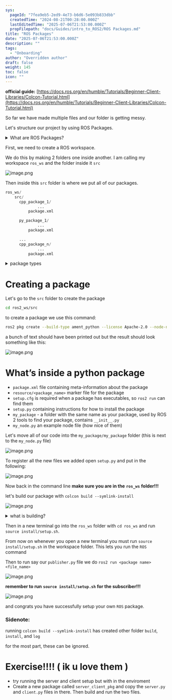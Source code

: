 ```yaml
---
sys:
  pageId: "7fea9eb5-2ed9-4e73-b6d6-5e093b833dbb"
  createdTime: "2024-08-21T00:28:00.000Z"
  lastEditedTime: "2025-07-06T21:53:00.000Z"
  propFilepath: "docs/Guides/intro_to_ROS2/ROS Packages.md"
title: "ROS Packages"
date: "2025-07-06T21:53:00.000Z"
description: ""
tags:
  - "Onboarding"
author: "Overridden author"
draft: false
weight: 145
toc: false
icon: ""
---
```


**official guide:** [https://docs.ros.org/en/humble/Tutorials/Beginner-Client-Libraries/Colcon-Tutorial.html](https://docs.ros.org/en/humble/Tutorials/Beginner-Client-Libraries/Colcon-Tutorial.html)

So far we have made multiple files and our folder is getting messy.

Let's structure our project by using ROS Packages.

<details>
      <summary>What are ROS Packages?</summary>
      ROS Packages are, as the name implies, packages of code that are highly sharable between ROS developers.
  </details>

First, we need to create a ROS workspace.

We do this by making 2 folders one inside another. I am calling my workspace `ros_ws` and the folder inside it `src`

![image.png](https://prod-files-secure.s3.us-west-2.amazonaws.com/d518164a-d88e-44d1-a4ee-3adb3bd8bce0/70706947-fd18-4537-a67b-e12946812d31/image.png?X-Amz-Algorithm=AWS4-HMAC-SHA256&X-Amz-Content-Sha256=UNSIGNED-PAYLOAD&X-Amz-Credential=ASIAZI2LB466V2KJG2IK%2F20250717%2Fus-west-2%2Fs3%2Faws4_request&X-Amz-Date=20250717T132959Z&X-Amz-Expires=3600&X-Amz-Security-Token=IQoJb3JpZ2luX2VjEF0aCXVzLXdlc3QtMiJGMEQCIDHxspCV%2BOm0ImJ8h580pjl6q8jb9ACP7JYQI8HqISmbAiB%2FrzG%2B6UOt6jea8ZPsBZh2xfc6qFxI4rCRbFmE%2FEI%2FJir%2FAwh2EAAaDDYzNzQyMzE4MzgwNSIMw%2Bx5GfDd8g0CvMakKtwDAFHlMVL2um%2BA3vVG9VOVRIcCobvMzVLBkpzB7%2FuQXc2UF6awswmAExSCuGeg%2BW2gTtAfMYwqyZLY0xe2e4SMySnV5cTYK38wNVelfW6A1Q%2BoIhwMYMD73Wc2P9YBbgFL7AHe25G4XBT%2B52qpX4cm9SPpCZwkHqrYC3xlAgCcbOnJ0qZBea%2F3UtOuxAohv6cKioSCWtRxE0Pqil1uua9UOaLeVfaKQc4%2F%2FTfcB%2FuJ%2BZAk76iX8d136MUTFRwJCu9DkkBZnDQRTmtthVLH2aXahJ2yNQ67l1mBuNgn%2B6lGW9E3N7XXj6ApzzvwQeP2b45ZruVZUDe72j161yx7%2FW%2B6RGJ%2FsHO99hYWr1eODExJhIglcpIfKo5JuUGWBtAnjjftmlI5bxN0LMS9hmsBNd9ItBX%2Fu9uH18%2B9zp2NXju8dw51HayBOJHMTNnBVU1KSgXZCECU38wC5M2g48fRwMcFU7nMixeTprtpDYD%2Ball1DIn7MTFYIO%2BZYrc9jxA%2F4VoQcZBKHzzKYZsIzwM2IlsxPfwD3lGnZw0lfNDvOEE2WFnWONpudM2EV%2FJh2azpKZKdAQRhAHURdum69DK876xwH2PYN5JEV1ebRHomrNvw3oH4bu5hqz9doNt9BZww%2FuHjwwY6pgFOcQPE5L4zJEc5VdKIqZmQmEQei884%2Fzg1Lj5olTt%2BIwlMbHmpIV1U7SIF1%2FLPXRxC0S6mIiSB7y8i1IR9Wb0vjiwc%2BIsH4Qz6r7JJdaZo6YtCCLQ6zh7K0Xc6nn1tVCyzVL6RPBeE669amvwcvaeFHsobM3dMwWg%2BWWriFVnQcNpRgrt2X2N3GpunI5YNsHVPsZ8sgp24VAaWbQ6y7e7iCAx0zw2x&X-Amz-Signature=4c8c17c3804cae595b86b47aacacefaf2adeec68cd52a57b996724671f1f8bf7&X-Amz-SignedHeaders=host&x-amz-checksum-mode=ENABLED&x-id=GetObject)

Then inside this `src` folder is where we put all of our packages.

```python
ros_ws/
    src/
      cpp_package_1/
		      ...
          package.xml

      py_package_1/
		      ...
          package.xml

      ...
      cpp_package_n/
		      ...
          package.xml

```

<details>

<summary>package types</summary>

packages can be either `C++` or python.

the intern file structure is different for each but for this guide we will stick to creating python packages

</details>

# Creating a package

Let's go to the `src` folder to create the package

```bash
cd ros2_ws/src
```

to create a package we use this command:

```bash
ros2 pkg create --build-type ament_python --license Apache-2.0 --node-name my_node my_package
```

a bunch of text should have been printed out but the result should look something like this:

![image.png](https://prod-files-secure.s3.us-west-2.amazonaws.com/d518164a-d88e-44d1-a4ee-3adb3bd8bce0/e6cf1e3f-8512-4a3e-b131-079f800bf3e8/image.png?X-Amz-Algorithm=AWS4-HMAC-SHA256&X-Amz-Content-Sha256=UNSIGNED-PAYLOAD&X-Amz-Credential=ASIAZI2LB466V2KJG2IK%2F20250717%2Fus-west-2%2Fs3%2Faws4_request&X-Amz-Date=20250717T132959Z&X-Amz-Expires=3600&X-Amz-Security-Token=IQoJb3JpZ2luX2VjEF0aCXVzLXdlc3QtMiJGMEQCIDHxspCV%2BOm0ImJ8h580pjl6q8jb9ACP7JYQI8HqISmbAiB%2FrzG%2B6UOt6jea8ZPsBZh2xfc6qFxI4rCRbFmE%2FEI%2FJir%2FAwh2EAAaDDYzNzQyMzE4MzgwNSIMw%2Bx5GfDd8g0CvMakKtwDAFHlMVL2um%2BA3vVG9VOVRIcCobvMzVLBkpzB7%2FuQXc2UF6awswmAExSCuGeg%2BW2gTtAfMYwqyZLY0xe2e4SMySnV5cTYK38wNVelfW6A1Q%2BoIhwMYMD73Wc2P9YBbgFL7AHe25G4XBT%2B52qpX4cm9SPpCZwkHqrYC3xlAgCcbOnJ0qZBea%2F3UtOuxAohv6cKioSCWtRxE0Pqil1uua9UOaLeVfaKQc4%2F%2FTfcB%2FuJ%2BZAk76iX8d136MUTFRwJCu9DkkBZnDQRTmtthVLH2aXahJ2yNQ67l1mBuNgn%2B6lGW9E3N7XXj6ApzzvwQeP2b45ZruVZUDe72j161yx7%2FW%2B6RGJ%2FsHO99hYWr1eODExJhIglcpIfKo5JuUGWBtAnjjftmlI5bxN0LMS9hmsBNd9ItBX%2Fu9uH18%2B9zp2NXju8dw51HayBOJHMTNnBVU1KSgXZCECU38wC5M2g48fRwMcFU7nMixeTprtpDYD%2Ball1DIn7MTFYIO%2BZYrc9jxA%2F4VoQcZBKHzzKYZsIzwM2IlsxPfwD3lGnZw0lfNDvOEE2WFnWONpudM2EV%2FJh2azpKZKdAQRhAHURdum69DK876xwH2PYN5JEV1ebRHomrNvw3oH4bu5hqz9doNt9BZww%2FuHjwwY6pgFOcQPE5L4zJEc5VdKIqZmQmEQei884%2Fzg1Lj5olTt%2BIwlMbHmpIV1U7SIF1%2FLPXRxC0S6mIiSB7y8i1IR9Wb0vjiwc%2BIsH4Qz6r7JJdaZo6YtCCLQ6zh7K0Xc6nn1tVCyzVL6RPBeE669amvwcvaeFHsobM3dMwWg%2BWWriFVnQcNpRgrt2X2N3GpunI5YNsHVPsZ8sgp24VAaWbQ6y7e7iCAx0zw2x&X-Amz-Signature=6ca56845ecb1344681ccc4007cc41d8d429fff3d19efd573fb6c1a3d24accee6&X-Amz-SignedHeaders=host&x-amz-checksum-mode=ENABLED&x-id=GetObject)

# What’s inside a python package

- `package.xml` file containing meta-information about the package
- `resource/<package_name>` marker file for the package
- `setup.cfg` is required when a package has executables, so `ros2 run` can find them
- `setup.py` containing instructions for how to install the package
- `my_package` - a folder with the same name as your package, used by ROS 2 tools to find your package, contains `__init__.py`
- `my_node.py` an example node file (how nice of them)

Let's move all of our code into the `my_package/my_package` folder (this is next to the `my_node.py` file)

![image.png](https://prod-files-secure.s3.us-west-2.amazonaws.com/d518164a-d88e-44d1-a4ee-3adb3bd8bce0/9ce58f11-0da9-4d3e-b86d-506a9685d378/image.png?X-Amz-Algorithm=AWS4-HMAC-SHA256&X-Amz-Content-Sha256=UNSIGNED-PAYLOAD&X-Amz-Credential=ASIAZI2LB466V2KJG2IK%2F20250717%2Fus-west-2%2Fs3%2Faws4_request&X-Amz-Date=20250717T132959Z&X-Amz-Expires=3600&X-Amz-Security-Token=IQoJb3JpZ2luX2VjEF0aCXVzLXdlc3QtMiJGMEQCIDHxspCV%2BOm0ImJ8h580pjl6q8jb9ACP7JYQI8HqISmbAiB%2FrzG%2B6UOt6jea8ZPsBZh2xfc6qFxI4rCRbFmE%2FEI%2FJir%2FAwh2EAAaDDYzNzQyMzE4MzgwNSIMw%2Bx5GfDd8g0CvMakKtwDAFHlMVL2um%2BA3vVG9VOVRIcCobvMzVLBkpzB7%2FuQXc2UF6awswmAExSCuGeg%2BW2gTtAfMYwqyZLY0xe2e4SMySnV5cTYK38wNVelfW6A1Q%2BoIhwMYMD73Wc2P9YBbgFL7AHe25G4XBT%2B52qpX4cm9SPpCZwkHqrYC3xlAgCcbOnJ0qZBea%2F3UtOuxAohv6cKioSCWtRxE0Pqil1uua9UOaLeVfaKQc4%2F%2FTfcB%2FuJ%2BZAk76iX8d136MUTFRwJCu9DkkBZnDQRTmtthVLH2aXahJ2yNQ67l1mBuNgn%2B6lGW9E3N7XXj6ApzzvwQeP2b45ZruVZUDe72j161yx7%2FW%2B6RGJ%2FsHO99hYWr1eODExJhIglcpIfKo5JuUGWBtAnjjftmlI5bxN0LMS9hmsBNd9ItBX%2Fu9uH18%2B9zp2NXju8dw51HayBOJHMTNnBVU1KSgXZCECU38wC5M2g48fRwMcFU7nMixeTprtpDYD%2Ball1DIn7MTFYIO%2BZYrc9jxA%2F4VoQcZBKHzzKYZsIzwM2IlsxPfwD3lGnZw0lfNDvOEE2WFnWONpudM2EV%2FJh2azpKZKdAQRhAHURdum69DK876xwH2PYN5JEV1ebRHomrNvw3oH4bu5hqz9doNt9BZww%2FuHjwwY6pgFOcQPE5L4zJEc5VdKIqZmQmEQei884%2Fzg1Lj5olTt%2BIwlMbHmpIV1U7SIF1%2FLPXRxC0S6mIiSB7y8i1IR9Wb0vjiwc%2BIsH4Qz6r7JJdaZo6YtCCLQ6zh7K0Xc6nn1tVCyzVL6RPBeE669amvwcvaeFHsobM3dMwWg%2BWWriFVnQcNpRgrt2X2N3GpunI5YNsHVPsZ8sgp24VAaWbQ6y7e7iCAx0zw2x&X-Amz-Signature=161486c53a8f29d0b4b25939d3bcb320cbdbf0ae28998bf56a2542348f4b737d&X-Amz-SignedHeaders=host&x-amz-checksum-mode=ENABLED&x-id=GetObject)

To register all the new files we added open `setup.py` and put in the following:

![image.png](https://prod-files-secure.s3.us-west-2.amazonaws.com/d518164a-d88e-44d1-a4ee-3adb3bd8bce0/1cd7c262-4cae-4496-9d75-c178537d24a2/image.png?X-Amz-Algorithm=AWS4-HMAC-SHA256&X-Amz-Content-Sha256=UNSIGNED-PAYLOAD&X-Amz-Credential=ASIAZI2LB466V2KJG2IK%2F20250717%2Fus-west-2%2Fs3%2Faws4_request&X-Amz-Date=20250717T132959Z&X-Amz-Expires=3600&X-Amz-Security-Token=IQoJb3JpZ2luX2VjEF0aCXVzLXdlc3QtMiJGMEQCIDHxspCV%2BOm0ImJ8h580pjl6q8jb9ACP7JYQI8HqISmbAiB%2FrzG%2B6UOt6jea8ZPsBZh2xfc6qFxI4rCRbFmE%2FEI%2FJir%2FAwh2EAAaDDYzNzQyMzE4MzgwNSIMw%2Bx5GfDd8g0CvMakKtwDAFHlMVL2um%2BA3vVG9VOVRIcCobvMzVLBkpzB7%2FuQXc2UF6awswmAExSCuGeg%2BW2gTtAfMYwqyZLY0xe2e4SMySnV5cTYK38wNVelfW6A1Q%2BoIhwMYMD73Wc2P9YBbgFL7AHe25G4XBT%2B52qpX4cm9SPpCZwkHqrYC3xlAgCcbOnJ0qZBea%2F3UtOuxAohv6cKioSCWtRxE0Pqil1uua9UOaLeVfaKQc4%2F%2FTfcB%2FuJ%2BZAk76iX8d136MUTFRwJCu9DkkBZnDQRTmtthVLH2aXahJ2yNQ67l1mBuNgn%2B6lGW9E3N7XXj6ApzzvwQeP2b45ZruVZUDe72j161yx7%2FW%2B6RGJ%2FsHO99hYWr1eODExJhIglcpIfKo5JuUGWBtAnjjftmlI5bxN0LMS9hmsBNd9ItBX%2Fu9uH18%2B9zp2NXju8dw51HayBOJHMTNnBVU1KSgXZCECU38wC5M2g48fRwMcFU7nMixeTprtpDYD%2Ball1DIn7MTFYIO%2BZYrc9jxA%2F4VoQcZBKHzzKYZsIzwM2IlsxPfwD3lGnZw0lfNDvOEE2WFnWONpudM2EV%2FJh2azpKZKdAQRhAHURdum69DK876xwH2PYN5JEV1ebRHomrNvw3oH4bu5hqz9doNt9BZww%2FuHjwwY6pgFOcQPE5L4zJEc5VdKIqZmQmEQei884%2Fzg1Lj5olTt%2BIwlMbHmpIV1U7SIF1%2FLPXRxC0S6mIiSB7y8i1IR9Wb0vjiwc%2BIsH4Qz6r7JJdaZo6YtCCLQ6zh7K0Xc6nn1tVCyzVL6RPBeE669amvwcvaeFHsobM3dMwWg%2BWWriFVnQcNpRgrt2X2N3GpunI5YNsHVPsZ8sgp24VAaWbQ6y7e7iCAx0zw2x&X-Amz-Signature=94957491f2e3bd70223ce4073c65db851781bb91da8a1f5624f3fab9f3fbfa77&X-Amz-SignedHeaders=host&x-amz-checksum-mode=ENABLED&x-id=GetObject)

Now back in the command line **make sure you are in the** **`ros_ws`** **folder!!!**

let's build our package with `colcon build --symlink-install`

![image.png](https://prod-files-secure.s3.us-west-2.amazonaws.com/d518164a-d88e-44d1-a4ee-3adb3bd8bce0/2f2a0d27-b173-48fd-b189-5f5c0ce65619/image.png?X-Amz-Algorithm=AWS4-HMAC-SHA256&X-Amz-Content-Sha256=UNSIGNED-PAYLOAD&X-Amz-Credential=ASIAZI2LB466V2KJG2IK%2F20250717%2Fus-west-2%2Fs3%2Faws4_request&X-Amz-Date=20250717T132959Z&X-Amz-Expires=3600&X-Amz-Security-Token=IQoJb3JpZ2luX2VjEF0aCXVzLXdlc3QtMiJGMEQCIDHxspCV%2BOm0ImJ8h580pjl6q8jb9ACP7JYQI8HqISmbAiB%2FrzG%2B6UOt6jea8ZPsBZh2xfc6qFxI4rCRbFmE%2FEI%2FJir%2FAwh2EAAaDDYzNzQyMzE4MzgwNSIMw%2Bx5GfDd8g0CvMakKtwDAFHlMVL2um%2BA3vVG9VOVRIcCobvMzVLBkpzB7%2FuQXc2UF6awswmAExSCuGeg%2BW2gTtAfMYwqyZLY0xe2e4SMySnV5cTYK38wNVelfW6A1Q%2BoIhwMYMD73Wc2P9YBbgFL7AHe25G4XBT%2B52qpX4cm9SPpCZwkHqrYC3xlAgCcbOnJ0qZBea%2F3UtOuxAohv6cKioSCWtRxE0Pqil1uua9UOaLeVfaKQc4%2F%2FTfcB%2FuJ%2BZAk76iX8d136MUTFRwJCu9DkkBZnDQRTmtthVLH2aXahJ2yNQ67l1mBuNgn%2B6lGW9E3N7XXj6ApzzvwQeP2b45ZruVZUDe72j161yx7%2FW%2B6RGJ%2FsHO99hYWr1eODExJhIglcpIfKo5JuUGWBtAnjjftmlI5bxN0LMS9hmsBNd9ItBX%2Fu9uH18%2B9zp2NXju8dw51HayBOJHMTNnBVU1KSgXZCECU38wC5M2g48fRwMcFU7nMixeTprtpDYD%2Ball1DIn7MTFYIO%2BZYrc9jxA%2F4VoQcZBKHzzKYZsIzwM2IlsxPfwD3lGnZw0lfNDvOEE2WFnWONpudM2EV%2FJh2azpKZKdAQRhAHURdum69DK876xwH2PYN5JEV1ebRHomrNvw3oH4bu5hqz9doNt9BZww%2FuHjwwY6pgFOcQPE5L4zJEc5VdKIqZmQmEQei884%2Fzg1Lj5olTt%2BIwlMbHmpIV1U7SIF1%2FLPXRxC0S6mIiSB7y8i1IR9Wb0vjiwc%2BIsH4Qz6r7JJdaZo6YtCCLQ6zh7K0Xc6nn1tVCyzVL6RPBeE669amvwcvaeFHsobM3dMwWg%2BWWriFVnQcNpRgrt2X2N3GpunI5YNsHVPsZ8sgp24VAaWbQ6y7e7iCAx0zw2x&X-Amz-Signature=41662169d40f069464b18bf68bc477318a5ab7fa499cd370e730e18a97034591&X-Amz-SignedHeaders=host&x-amz-checksum-mode=ENABLED&x-id=GetObject)

<details>

<summary>what is building?</summary>

if you are a CS major at Rose-Hulman you will learn the answer to this in CSSE132

but TLDR; is it combines all the code files into one program that can be run easily 

</details>

Then in a new terminal go into the `ros_ws` folder with `cd ros_ws` and run `source install/setup.sh`. 

From now on whenever you open a new terminal you must run `source install/setup.sh` in the workspace folder. This lets you run the `ROS` command

Then to run say our `publisher.py` file we do `ros2 run <package name> <file_name>`

![image.png](https://prod-files-secure.s3.us-west-2.amazonaws.com/d518164a-d88e-44d1-a4ee-3adb3bd8bce0/4f4b1219-3a44-4632-aa0a-ce3471699f59/image.png?X-Amz-Algorithm=AWS4-HMAC-SHA256&X-Amz-Content-Sha256=UNSIGNED-PAYLOAD&X-Amz-Credential=ASIAZI2LB466V2KJG2IK%2F20250717%2Fus-west-2%2Fs3%2Faws4_request&X-Amz-Date=20250717T132959Z&X-Amz-Expires=3600&X-Amz-Security-Token=IQoJb3JpZ2luX2VjEF0aCXVzLXdlc3QtMiJGMEQCIDHxspCV%2BOm0ImJ8h580pjl6q8jb9ACP7JYQI8HqISmbAiB%2FrzG%2B6UOt6jea8ZPsBZh2xfc6qFxI4rCRbFmE%2FEI%2FJir%2FAwh2EAAaDDYzNzQyMzE4MzgwNSIMw%2Bx5GfDd8g0CvMakKtwDAFHlMVL2um%2BA3vVG9VOVRIcCobvMzVLBkpzB7%2FuQXc2UF6awswmAExSCuGeg%2BW2gTtAfMYwqyZLY0xe2e4SMySnV5cTYK38wNVelfW6A1Q%2BoIhwMYMD73Wc2P9YBbgFL7AHe25G4XBT%2B52qpX4cm9SPpCZwkHqrYC3xlAgCcbOnJ0qZBea%2F3UtOuxAohv6cKioSCWtRxE0Pqil1uua9UOaLeVfaKQc4%2F%2FTfcB%2FuJ%2BZAk76iX8d136MUTFRwJCu9DkkBZnDQRTmtthVLH2aXahJ2yNQ67l1mBuNgn%2B6lGW9E3N7XXj6ApzzvwQeP2b45ZruVZUDe72j161yx7%2FW%2B6RGJ%2FsHO99hYWr1eODExJhIglcpIfKo5JuUGWBtAnjjftmlI5bxN0LMS9hmsBNd9ItBX%2Fu9uH18%2B9zp2NXju8dw51HayBOJHMTNnBVU1KSgXZCECU38wC5M2g48fRwMcFU7nMixeTprtpDYD%2Ball1DIn7MTFYIO%2BZYrc9jxA%2F4VoQcZBKHzzKYZsIzwM2IlsxPfwD3lGnZw0lfNDvOEE2WFnWONpudM2EV%2FJh2azpKZKdAQRhAHURdum69DK876xwH2PYN5JEV1ebRHomrNvw3oH4bu5hqz9doNt9BZww%2FuHjwwY6pgFOcQPE5L4zJEc5VdKIqZmQmEQei884%2Fzg1Lj5olTt%2BIwlMbHmpIV1U7SIF1%2FLPXRxC0S6mIiSB7y8i1IR9Wb0vjiwc%2BIsH4Qz6r7JJdaZo6YtCCLQ6zh7K0Xc6nn1tVCyzVL6RPBeE669amvwcvaeFHsobM3dMwWg%2BWWriFVnQcNpRgrt2X2N3GpunI5YNsHVPsZ8sgp24VAaWbQ6y7e7iCAx0zw2x&X-Amz-Signature=3a14d349049949b396cd80805de8019461216344f0dc2762b64d14406c322686&X-Amz-SignedHeaders=host&x-amz-checksum-mode=ENABLED&x-id=GetObject)

**remember to run** **`source install/setup.sh`** **for the subscriber!!!**

![image.png](https://prod-files-secure.s3.us-west-2.amazonaws.com/d518164a-d88e-44d1-a4ee-3adb3bd8bce0/02121119-dad4-49ec-8356-c956108b4243/image.png?X-Amz-Algorithm=AWS4-HMAC-SHA256&X-Amz-Content-Sha256=UNSIGNED-PAYLOAD&X-Amz-Credential=ASIAZI2LB466V2KJG2IK%2F20250717%2Fus-west-2%2Fs3%2Faws4_request&X-Amz-Date=20250717T132959Z&X-Amz-Expires=3600&X-Amz-Security-Token=IQoJb3JpZ2luX2VjEF0aCXVzLXdlc3QtMiJGMEQCIDHxspCV%2BOm0ImJ8h580pjl6q8jb9ACP7JYQI8HqISmbAiB%2FrzG%2B6UOt6jea8ZPsBZh2xfc6qFxI4rCRbFmE%2FEI%2FJir%2FAwh2EAAaDDYzNzQyMzE4MzgwNSIMw%2Bx5GfDd8g0CvMakKtwDAFHlMVL2um%2BA3vVG9VOVRIcCobvMzVLBkpzB7%2FuQXc2UF6awswmAExSCuGeg%2BW2gTtAfMYwqyZLY0xe2e4SMySnV5cTYK38wNVelfW6A1Q%2BoIhwMYMD73Wc2P9YBbgFL7AHe25G4XBT%2B52qpX4cm9SPpCZwkHqrYC3xlAgCcbOnJ0qZBea%2F3UtOuxAohv6cKioSCWtRxE0Pqil1uua9UOaLeVfaKQc4%2F%2FTfcB%2FuJ%2BZAk76iX8d136MUTFRwJCu9DkkBZnDQRTmtthVLH2aXahJ2yNQ67l1mBuNgn%2B6lGW9E3N7XXj6ApzzvwQeP2b45ZruVZUDe72j161yx7%2FW%2B6RGJ%2FsHO99hYWr1eODExJhIglcpIfKo5JuUGWBtAnjjftmlI5bxN0LMS9hmsBNd9ItBX%2Fu9uH18%2B9zp2NXju8dw51HayBOJHMTNnBVU1KSgXZCECU38wC5M2g48fRwMcFU7nMixeTprtpDYD%2Ball1DIn7MTFYIO%2BZYrc9jxA%2F4VoQcZBKHzzKYZsIzwM2IlsxPfwD3lGnZw0lfNDvOEE2WFnWONpudM2EV%2FJh2azpKZKdAQRhAHURdum69DK876xwH2PYN5JEV1ebRHomrNvw3oH4bu5hqz9doNt9BZww%2FuHjwwY6pgFOcQPE5L4zJEc5VdKIqZmQmEQei884%2Fzg1Lj5olTt%2BIwlMbHmpIV1U7SIF1%2FLPXRxC0S6mIiSB7y8i1IR9Wb0vjiwc%2BIsH4Qz6r7JJdaZo6YtCCLQ6zh7K0Xc6nn1tVCyzVL6RPBeE669amvwcvaeFHsobM3dMwWg%2BWWriFVnQcNpRgrt2X2N3GpunI5YNsHVPsZ8sgp24VAaWbQ6y7e7iCAx0zw2x&X-Amz-Signature=93fd37914e97ec03c25e743f917b4d6539d3a633cb16c3276660403884cbeac9&X-Amz-SignedHeaders=host&x-amz-checksum-mode=ENABLED&x-id=GetObject)

and congrats you have successfully setup your own `ROS` package.

### Sidenote:

running `colcon build --symlink-install` has created other folder `build`, `install`, and `log`

for the most part, these can be ignored.

# Exercise!!!! ( ik u love them )

- try running the server and client setup but with in the enviroment
- Create a new package called `server_client_pkg` and copy the `server.py` and `client.py` files in there. Then build and run the two files.
